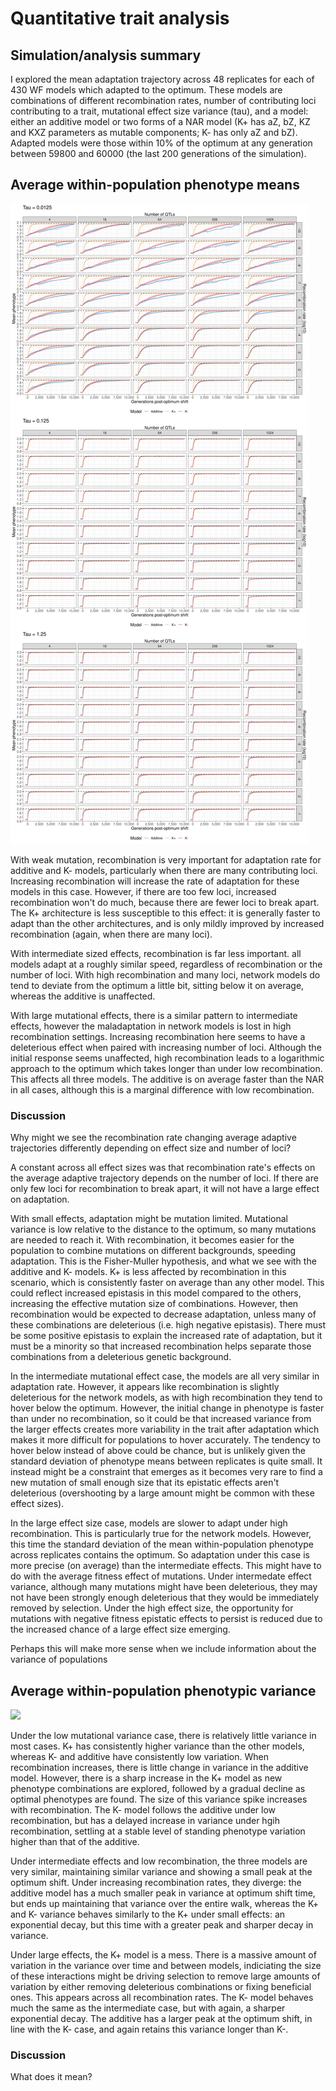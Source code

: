 # Quantitative trait analysis

## Simulation/analysis summary
I explored the mean adaptation trajectory across 48 replicates for each of 430 WF models which adapted to the optimum. These models are combinations of different recombination rates, number of contributing loci contributing to a trait, mutational effect size  variance (tau), and a model: either an additive model or two forms of a NAR model (K+ has aZ, bZ, KZ and KXZ parameters as mutable components; K- has only aZ and bZ). Adapted models were those within 10% of the optimum at any generation between 59800 and 60000 (the last 200 generations of the simulation). 

## Average within-population phenotype means  
![](./figures/adapt_grid.png)

With weak mutation, recombination is very important for adaptation rate for additive and K- models, particularly when there are many contributing loci. Increasing recombination will increase the rate of adaptation for these models in this case. However, if there are too few loci, increased recombination won't do much, because there are fewer loci to break apart. The K+ architecture is less susceptible to this effect: it is generally faster to adapt than the other architectures, and is only mildly improved by increased recombination (again, when there are many loci).

With intermediate sized effects, recombination is far less important. all models adapt at a roughly similar speed, regardless of recombination or the number of loci. With high recombination and many loci, network models do tend to deviate from the optimum a little bit, sitting below it on average, whereas the additive is unaffected. 

With large mutational effects, there is a similar pattern to intermediate effects, however the maladaptation in network models is lost in high recombination settings. Increasing recombination here seems to have a deleterious effect when paired with increasing number of loci. Although the initial response seems unaffected, high recombination leads to a logarithmic approach to the optimum which takes longer than under low recombination. This affects all three models. The additive is on average faster than the NAR in all cases, although this is a marginal difference with low recombination.

### Discussion

Why might we see the recombination rate changing average adaptive trajectories differently depending on effect size and number of loci?

A constant across all effect sizes was that recombination rate's effects on the average adaptive trajectory depends on the number of loci. If there are only few loci for recombination to break apart, it will not have a large effect on adaptation. 

With small effects, adaptation might be mutation limited. Mutational variance is low relative to the distance to the optimum, so many mutations are needed to reach it. With recombination, it becomes easier for the population to combine mutations on different backgrounds, speeding adaptation. This is the Fisher-Muller hypothesis, and what we see with the additive and K- models. K+ is less affected by recombination in this scenario, which is consistently faster on average than any other model. This could reflect increased epistasis in this model compared to the others, increasing the effective mutation size of combinations. However, then recombination would be expected to decrease adaptation, unless many of these combinations are deleterious (i.e. high negative epistasis). There must be some positive epistasis to explain the increased rate of adaptation, but it must be a minority so that increased recombination helps separate those combinations from a deleterious genetic background.

In the intermediate mutational effect case, the models are all very similar in adaptation rate. However, it appears like recombination is slightly deleterious for the network models, as with high recombination they tend to hover below the optimum. However, the initial change in phenotype is faster than under no recombination, so it could be that increased variance from the larger effects creates more variability in the trait after adaptation which makes it more difficult for populations to hover accurately. The tendency to hover below instead of above could be chance, but is unlikely given the standard deviation of phenotype means between replicates is quite small. It instead might be a constraint that emerges as it becomes very rare to find a new mutation of small enough size that its epistatic effects aren't deleterious (overshooting by a large amount might be common with these effect sizes).

In the large effect size case, models are slower to adapt under high recombination. This is particularly true for the network models. However, this time the standard deviation of the mean within-population phenotype across replicates contains the optimum. So adaptation under this case is more precise (on average) than the intermediate effects. This might have to do with the average fitness effect of mutations. Under intermedate effect variance, although many mutations might have been deleterious, they may not have been strongly enough deleterious that they would be immediately removed by selection. Under the high effect size, the opportunity for mutations with negative fitness epistatic effects to persist is reduced due to the increased chance of a large effect size emerging.

Perhaps this will make more sense when we include information about the variance of populations

## Average within-population phenotypic variance
![](./figures/adaptvar_grid.png)

Under the low mutational variance case, there is relatively little variance in most cases. K+ has consistently higher variance than the other models, whereas K- and additive have consistently low variation. When recombination increases, there is little change in variance in the additive model. However, there is a sharp increase in the K+ model as new phenotype combinations are explored, followed by a gradual decline as optimal phenotypes are found. The size of this variance spike increases with recombination. The K- model follows the additive under low recombination, but has a delayed increase in variance under hgih recombination, settling at a stable level of standing phenotype variation higher than that of the additive.

Under intermediate effects and low recombination, the three models are very similar, maintaining similar variance and showing a small peak at the optimum shift. Under increasing recombination rates, they diverge: the additive model has a much smaller peak in variance at optimum shift time, but ends up maintaining that variance over the entire walk, whereas the K+ and K- variance behaves similarly to the K+ under small effects: an exponential decay, but this time with a greater peak and sharper decay in variance. 

Under large effects, the K+ model is a mess. There is a massive amount of variation in the variance over time and between models, indiciating the size of these interactions might be driving selection to remove large amounts of variation by either removing deleterious combinations or fixing beneficial ones. This appears across all recombination rates. The K- model behaves much the same as the intermediate case, but with again, a sharper exponential decay. The additive has a larger peak at the optimum shift, in line with the K- case, and again retains this variance longer than K-.

### Discussion

What does it mean?





